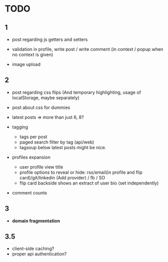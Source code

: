 TODO
=======

1
-------
- post regarding js getters and setters

- validation in profile, write post / write comment (in context / popup when no context is given)

- image upload


2
-------

- post regarding css flips (And temporary highlighting, usage of localStorage, maybe separately)
- post about css for dummies

- latest posts => more than just 6, 8?

- tagging
  - tags per post
  - paged search filter by tag (api/web)
  - tagsoup below latest posts might be nice.

- profiles expansion
  - user profile view title
  - profile options to reveal or hide: rss/email(in profile and flip card)/git/linkedin (Add provider) / fb / SO
  - flip card backside shows an extract of user bio (set independently)

- comment counts



3
-------
- **domain fragmentation**

3.5
-------
- client-side caching?
- proper api authentication?
